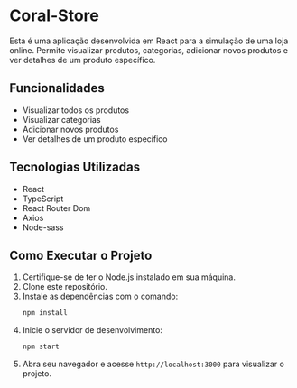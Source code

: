 # Coral-Store

Esta é uma aplicação desenvolvida em React para a simulação de uma loja online. Permite visualizar produtos, categorias, adicionar novos produtos e ver detalhes de um produto específico.

## Funcionalidades

- Visualizar todos os produtos
- Visualizar categorias
- Adicionar novos produtos
- Ver detalhes de um produto específico

## Tecnologias Utilizadas

- React
- TypeScript
- React Router Dom
- Axios
- Node-sass

## Como Executar o Projeto

1. Certifique-se de ter o Node.js instalado em sua máquina.
2. Clone este repositório.
3. Instale as dependências com o comando:
   ```bash
   npm install
4. Inicie o servidor de desenvolvimento:
   ```bash
   npm start
5.  Abra seu navegador e acesse `http://localhost:3000` para visualizar o projeto.